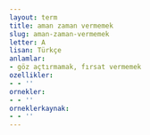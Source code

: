 ```yaml
---
layout: term
title: aman zaman vermemek
slug: aman-zaman-vermemek
letter: A
lisan: Türkçe
anlamlar:
- göz açtırmamak, fırsat vermemek
ozellikler:
- - ''
ornekler:
- - ''
orneklerkaynak:
- - ''
---
```

